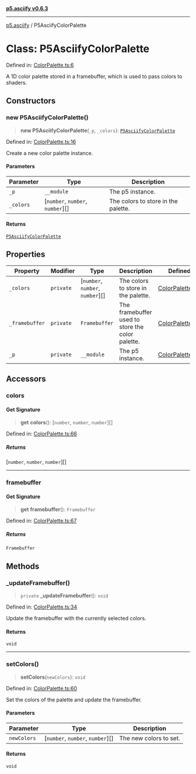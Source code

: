[**p5.asciify v0.6.3**](../README.md)

***

[p5.asciify](../README.md) / P5AsciifyColorPalette

# Class: P5AsciifyColorPalette

Defined in: [ColorPalette.ts:6](https://github.com/humanbydefinition/p5-asciify/blob/10002e5b44822cb907b50597a894bf5528f31cb6/src/lib/ColorPalette.ts#L6)

A 1D color palette stored in a framebuffer, which is used to pass colors to shaders.

## Constructors

### new P5AsciifyColorPalette()

> **new P5AsciifyColorPalette**(`_p`, `_colors`): [`P5AsciifyColorPalette`](P5AsciifyColorPalette.md)

Defined in: [ColorPalette.ts:16](https://github.com/humanbydefinition/p5-asciify/blob/10002e5b44822cb907b50597a894bf5528f31cb6/src/lib/ColorPalette.ts#L16)

Create a new color palette instance.

#### Parameters

| Parameter | Type | Description |
| ------ | ------ | ------ |
| `_p` | `__module` | The p5 instance. |
| `_colors` | \[`number`, `number`, `number`\][] | The colors to store in the palette. |

#### Returns

[`P5AsciifyColorPalette`](P5AsciifyColorPalette.md)

## Properties

| Property | Modifier | Type | Description | Defined in |
| ------ | ------ | ------ | ------ | ------ |
| <a id="_colors-1"></a> `_colors` | `private` | \[`number`, `number`, `number`\][] | The colors to store in the palette. | [ColorPalette.ts:18](https://github.com/humanbydefinition/p5-asciify/blob/10002e5b44822cb907b50597a894bf5528f31cb6/src/lib/ColorPalette.ts#L18) |
| <a id="_framebuffer"></a> `_framebuffer` | `private` | `Framebuffer` | The framebuffer used to store the color palette. | [ColorPalette.ts:9](https://github.com/humanbydefinition/p5-asciify/blob/10002e5b44822cb907b50597a894bf5528f31cb6/src/lib/ColorPalette.ts#L9) |
| <a id="_p-1"></a> `_p` | `private` | `__module` | The p5 instance. | [ColorPalette.ts:17](https://github.com/humanbydefinition/p5-asciify/blob/10002e5b44822cb907b50597a894bf5528f31cb6/src/lib/ColorPalette.ts#L17) |

## Accessors

### colors

#### Get Signature

> **get** **colors**(): \[`number`, `number`, `number`\][]

Defined in: [ColorPalette.ts:66](https://github.com/humanbydefinition/p5-asciify/blob/10002e5b44822cb907b50597a894bf5528f31cb6/src/lib/ColorPalette.ts#L66)

##### Returns

\[`number`, `number`, `number`\][]

***

### framebuffer

#### Get Signature

> **get** **framebuffer**(): `Framebuffer`

Defined in: [ColorPalette.ts:67](https://github.com/humanbydefinition/p5-asciify/blob/10002e5b44822cb907b50597a894bf5528f31cb6/src/lib/ColorPalette.ts#L67)

##### Returns

`Framebuffer`

## Methods

### \_updateFramebuffer()

> `private` **\_updateFramebuffer**(): `void`

Defined in: [ColorPalette.ts:34](https://github.com/humanbydefinition/p5-asciify/blob/10002e5b44822cb907b50597a894bf5528f31cb6/src/lib/ColorPalette.ts#L34)

Update the framebuffer with the currently selected colors.

#### Returns

`void`

***

### setColors()

> **setColors**(`newColors`): `void`

Defined in: [ColorPalette.ts:60](https://github.com/humanbydefinition/p5-asciify/blob/10002e5b44822cb907b50597a894bf5528f31cb6/src/lib/ColorPalette.ts#L60)

Set the colors of the palette and update the framebuffer.

#### Parameters

| Parameter | Type | Description |
| ------ | ------ | ------ |
| `newColors` | \[`number`, `number`, `number`\][] | The new colors to set. |

#### Returns

`void`
